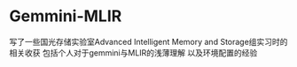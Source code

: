 # Gemmini-MLIR
写了一些国光存储实验室Advanced Intelligent Memory and Storage组实习时的相关收获
包括个人对于gemmini与MLIR的浅薄理解
以及环境配置的经验
